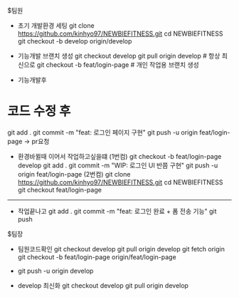 $팀원

- 초기 개발환경 세팅
  git clone https://github.com/kinhyo97/NEWBIEFITNESS.git
  cd NEWBIEFITNESS
  git checkout -b develop origin/develop

- 기능개발 브랜치 생성
  git checkout develop
  git pull origin develop  # 항상 최신으로
  git checkout -b feat/login-page  # 개인 작업용 브랜치 생성

- 기능개발후
# 코드 수정 후
git add .
git commit -m "feat: 로그인 페이지 구현"
git push -u origin feat/login-page -> pr요청

- 환경바뀔때 이어서 작업하고싶을떄
  (1번컴)
  git checkout -b feat/login-page develop
  git add .
  git commit -m "WIP: 로그인 UI 반쯤 구현"
  git push -u origin feat/login-page
  (2번컴)
  git clone https://github.com/kinhyo97/NEWBIEFITNESS.git
  cd NEWBIEFITNESS
  git checkout feat/login-page
------------------------
- 작업끝나고
  git add .
  git commit -m "feat: 로그인 완료 + 폼 전송 기능"
  git push


$팀장
- 팀원코드확인
  git checkout develop
  git pull origin develop
  git fetch origin
  git checkout -b feat/login-page origin/feat/login-page
- git push -u origin develop

- develop 최신화
  git checkout develop
  git pull origin develop
